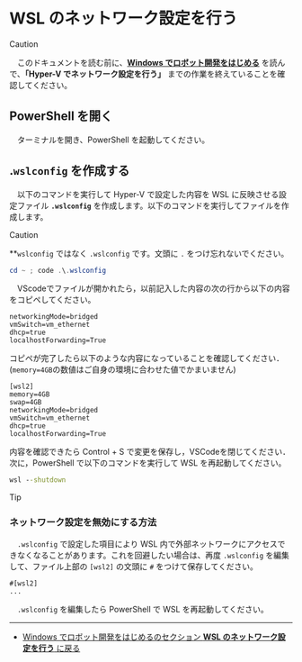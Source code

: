 # WSL のネットワーク設定を行う

> [!CAUTION]
> 　このドキュメントを読む前に、[**Windows でロボット開発をはじめる**](/windows/hostsetup.md) を読んで、**「Hyper-V でネットワーク設定を行う」** までの作業を終えていることを確認してください。

## PowerShell を開く
　ターミナルを開き、PowerShell を起動してください。

## .`wslconfig` を作成する
　以下のコマンドを実行して Hyper-V で設定した内容を WSL に反映させる設定ファイル **`.wslconfig`** を作成します。以下のコマンドを実行してファイルを作成します。

> [!CAUTION]
> **`wslconfig` ではなく `.wslconfig` です。文頭に `.` をつけ忘れないでください。

```powershell
cd ~ ; code .\.wslconfig
```
　VScodeでファイルが開かれたら，以前記入した内容の次の行から以下の内容をコピペしてください。
```
networkingMode=bridged
vmSwitch=vm_ethernet
dhcp=true
localhostForwarding=True
```

コピペが完了したら以下のような内容になっていることを確認してください．(`memory=4GB`の数値はご自身の環境に合わせた値でかまいません)
```
[wsl2]
memory=4GB
swap=4GB
networkingMode=bridged
vmSwitch=vm_ethernet
dhcp=true
localhostForwarding=True
```

内容を確認できたら Control + S で変更を保存し，VSCodeを閉じてください．
次に，PowerShell で以下のコマンドを実行して WSL を再起動してください。
```bat
wsl --shutdown
```

> [!TIP]
> ### ネットワーク設定を無効にする方法
> 　`.wslconfig` で設定した項目により WSL 内で外部ネットワークにアクセスできなくなることがあります。これを回避したい場合は、再度 `.wslconfig` を編集して、ファイル上部の `[wsl2]` の文頭に `#` をつけて保存してください。
> ```
> #[wsl2]
> ...
> ```
> 　`.wslconfig` を編集したら PowerShell で WSL を再起動してください。

---

- [Windows でロボット開発をはじめるのセクション **WSL のネットワーク設定を行う** に戻る](/windows/hostsetup.md/#wslconfig)
